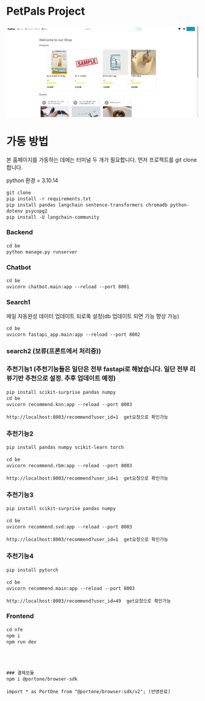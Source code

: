 # PetPals Project

![img](be/static/images/main_homepage.png)

# 가동 방법

본 홈페이지를 가동하는 데에는 터미널 두 개가 필요합니다.
먼저 프로젝트를 git clone 합니다.

python 환경 = 3.10.14

```
git clone
pip install -r requirements.txt
pip install pandas langchain sentence-transformers chromadb python-dotenv psycopg2
pip install -U langchain-community
```
### Backend

```
cd be
python manage.py runserver
```
### Chatbot
```
cd be
uvicorn chatbot.main:app --reload --port 8001
```
### Search1
매일 자동완성 데이터 업데이트 되로록 설정(db 업데이트 되면 기능 향상 가능)
```
cd be
uvicorn fastapi_app.main:app --reload --port 8002
```
### search2 (보류(프론트에서 처리중))

### 추천기능1 (추천기능들은 일단은 전부 fastapi로 해놨습니다. 일단 전부 리뷰기반 추천으로 설정. 추후 업데이트 예정)

```
pip install scikit-surprise pandas numpy
cd be
uvicorn recommend.knn:app --reload --port 8003

http://localhost:8003/recommend?user_id=1  get요청으로 확인가능
```
### 추천기능2

```
pip install pandas numpy scikit-learn torch

cd be
uvicorn recommend.rbm:app --reload --port 8003

http://localhost:8003/recommend?user_id=1  get요청으로 확인가능
```
### 추천기능3

```
pip install scikit-surprise pandas numpy

cd be
uvicorn recommend.svd:app --reload --port 8003

http://localhost:8003/recommend?user_id=1  get요청으로 확인가능
```
### 추천기능4

```
pip install pytorch

cd be
uvicorn recommend.main:app --reload --port 8003

http://localhost:8003/recommend?user_id=49  get요청으로 확인가능
```


### Frontend

```
cd nfe
npm i
npm run dev




### 결제모듈
npm i @portone/browser-sdk

import * as PortOne from "@portone/browser-sdk/v2"; (반영완료)